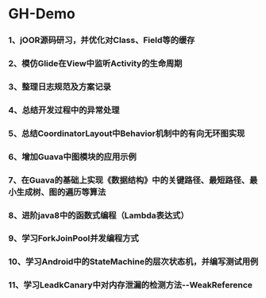 # GH-Demo
### 1、jOOR源码研习，并优化对Class、Field等的缓存
### 2、模仿Glide在View中监听Activity的生命周期
### 3、整理日志规范及方案记录
### 4、总结开发过程中的异常处理
### 5、总结CoordinatorLayout中Behavior机制中的有向无环图实现
### 6、增加Guava中图模块的应用示例
### 7、在Guava的基础上实现《数据结构》中的关键路径、最短路径、最小生成树、图的遍历等算法
### 8、进阶java8中的函数式编程（Lambda表达式）
### 9、学习ForkJoinPool并发编程方式
### 10、学习Android中的StateMachine的层次状态机，并编写测试用例
### 11、学习LeadkCanary中对内存泄漏的检测方法--WeakReference
